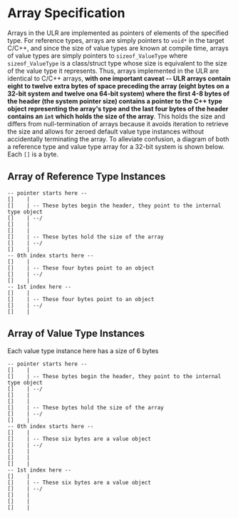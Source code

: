 # Array Specification

Arrays in the ULR are implemented as pointers of elements of the specified type. For reference types, arrays are simply pointers to `void*` in the target C/C++, and since the size of value types are known at compile time, arrays of value types are simply pointers to `sizeof_ValueType` where `sizeof_ValueType` is a class/struct type whose size is equivalent to the size of the value type it represents. Thus, arrays implemented in the ULR are identical to C/C++ arrays, **with one important caveat -- ULR arrays contain eight to twelve extra bytes of space preceding the array (eight bytes on a 32-bit system and twelve ona 64-bit system) where the first 4-8 bytes of the header (the system pointer size) contains a pointer to the C++ type object representing the array's type and the last four bytes of the header contains an `int` which holds the size of the array**. This holds the size and differs from null-termination of arrays because it avoids iteration to retrieve the size and allows for zeroed default value type instances without accidentally terminating the array. To alleviate confusion, a diagram of both a reference type and value type array for a 32-bit system is shown below. Each `[]` is a byte.

## Array of Reference Type Instances
```
-- pointer starts here --
[]    |
[]    | -- These bytes begin the header, they point to the internal type object
[]    | --/
[]    |
[]    |
[]    | -- These bytes hold the size of the array
[]    | --/
[]    |
-- 0th index starts here --
[]    |
[]    | -- These four bytes point to an object
[]    | --/
[]    |
-- 1st index here --
[]    |
[]    | -- These four bytes point to an object
[]    | --/
[]    |
```


## Array of Value Type Instances

Each value type instance here has a size of 6 bytes

```
-- pointer starts here --
[]    |
[]    | -- These bytes begin the header, they point to the internal type object
[]    | --/
[]    |
[]    |
[]    | -- These bytes hold the size of the array
[]    | --/
[]    |
-- 0th index starts here --
[]    |
[]    | -- These six bytes are a value object
[]    | --/
[]    |
[]    |
[]    |
-- 1st index here --
[]    |
[]    | -- These six bytes are a value object
[]    | --/
[]    |
[]    |
[]    |
```